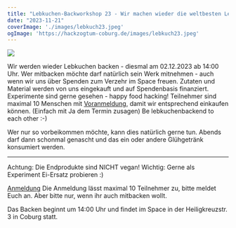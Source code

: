 ```yaml
---
title: "Lebkuchen-Backworkshop 23 - Wir machen wieder die weltbesten Lebkuchen von Welt am 02.12.2023 - ab 14:00 Uhr - Hlg. Kreuzstr. 3 in Coburg"
date: "2023-11-21"
coverImage: './images/lebkuch23.jpeg'
ogImage: 'https://hackzogtum-coburg.de/images/lebkuch23.jpeg'
---
```


![](../images/lebkuch23.jpeg)

Wir werden wieder Lebkuchen backen - diesmal am 02.12.2023 ab 14:00 Uhr. 
Wer mitbacken möchte darf natürlich sein Werk mitnehmen - auch wenn wir uns über Spenden zum Verzehr im Space freuen.
Zutaten und Material werden von uns eingekauft und auf Spendenbasis finanziert.
Experimente sind gerne gesehen - happy food hacking!
Teilnehmer sind maximal 10 Menschen mit [Voranmeldung](https://cumulus.hackzogtum-coburg.de/apps/polls/s/JXF2qFBr), damit wir entsprechend einkaufen können. (Einfach mit Ja dem Termin zusagen)
Be lebkuchenbackend to each other :-)

Wer nur so vorbeikommen möchte, kann dies natürlich gerne tun. 
Abends darf dann schonmal genascht und das ein oder andere Glühgetränk konsumiert werden. 

---
Achtung: Die Endprodukte sind NICHT vegan!
Wichtig: Gerne als Experiment Ei-Ersatz probieren :)

[Anmeldung](https://cumulus.hackzogtum-coburg.de/apps/polls/s/JXF2qFBr)
Die Anmeldung lässt maximal 10 Teilnehmer zu, bitte meldet Euch an. Aber bitte nur, wenn ihr auch mitbacken wollt.

Das Backen beginnt um 14:00 Uhr und findet im Space in der Heiligkreuzstr. 3 in Coburg statt.

